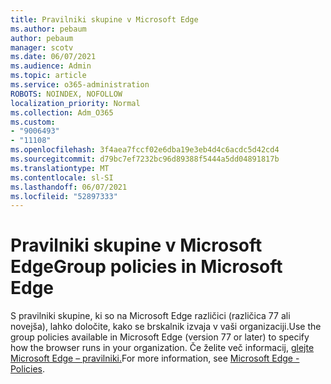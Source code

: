 ```yaml
---
title: Pravilniki skupine v Microsoft Edge
ms.author: pebaum
author: pebaum
manager: scotv
ms.date: 06/07/2021
ms.audience: Admin
ms.topic: article
ms.service: o365-administration
ROBOTS: NOINDEX, NOFOLLOW
localization_priority: Normal
ms.collection: Adm_O365
ms.custom:
- "9006493"
- "11108"
ms.openlocfilehash: 3f4aea7fccf02e6dba19e3eb4d4c6acdc5d42cd4
ms.sourcegitcommit: d79bc7ef7232bc96d89388f5444a5dd04891817b
ms.translationtype: MT
ms.contentlocale: sl-SI
ms.lasthandoff: 06/07/2021
ms.locfileid: "52897333"
---
```

# <a name="group-policies-in-microsoft-edge"></a><span data-ttu-id="6c9b8-102">Pravilniki skupine v Microsoft Edge</span><span class="sxs-lookup"><span data-stu-id="6c9b8-102">Group policies in Microsoft Edge</span></span>

<span data-ttu-id="6c9b8-103">S pravilniki skupine, ki so na Microsoft Edge različici (različica 77 ali novejša), lahko določite, kako se brskalnik izvaja v vaši organizaciji.</span><span class="sxs-lookup"><span data-stu-id="6c9b8-103">Use the group policies available in Microsoft Edge (version 77 or later) to specify how the browser runs in your organization.</span></span> <span data-ttu-id="6c9b8-104">Če želite več informacij, [glejte Microsoft Edge – pravilniki.](/deployedge/microsoft-edge-policies#available-policies)</span><span class="sxs-lookup"><span data-stu-id="6c9b8-104">For more information, see [Microsoft Edge - Policies](/deployedge/microsoft-edge-policies#available-policies).</span></span>